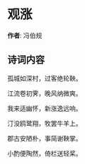 # 观涨

**作者**: 冯伯规

## 诗词内容

孤城如深村，过客绝轮鞅。

江流卷初霁，晚风纳微爽。

我来适幽怀，新涨逸远响。

汀没鸥鹭翔，牧罢牛羊上。

郡古安陋朴，事简谢鞅掌。

小酌便陶然，倚栏送轻桨。

